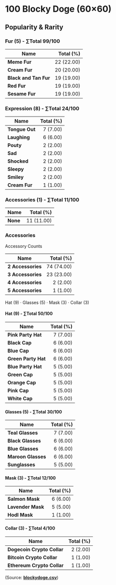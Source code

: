 # 100 Blocky Doge (60×60)



## Popularity & Rarity


### Fur (5) - ∑Total 99/100

|Name|Total (%)|
|--------|----------:|
| **Meme Fur** | 22 (22.00) |
| **Cream Fur** | 20 (20.00) |
| **Black and Tan Fur** | 19 (19.00) |
| **Red Fur** | 19 (19.00) |
| **Sesame Fur** | 19 (19.00) |

### Expression (8) - ∑Total 24/100

|Name|Total (%)|
|--------|----------:|
| **Tongue Out** | 7 (7.00) |
| **Laughing** | 6 (6.00) |
| **Pouty** | 2 (2.00) |
| **Sad** | 2 (2.00) |
| **Shocked** | 2 (2.00) |
| **Sleepy** | 2 (2.00) |
| **Smiley** | 2 (2.00) |
| **Cream Fur** | 1 (1.00) |



### Accessories (1) - ∑Total 11/100

|Name|Total (%)|
|--------|----------:|
| **None** | 11 (11.00) |


### Accessories

Accessory Counts

|Name|Total (%)|
|--------|----------:|
| **2 Accessories** | 74 (74.00) |
| **3 Accessories** | 23 (23.00) |
| **4 Accessories** | 2 (2.00) |
| **5 Accessories** | 1 (1.00) |

Hat (9) · Glasses (5) ·  Mask (3) · Collar (3)

#### Hat (9) - ∑Total 50/100

|Name|Total (%)|
|--------|----------:|
| **Pink Party Hat** | 7 (7.00) |
| **Black Cap** | 6 (6.00) |
| **Blue Cap** | 6 (6.00) |
| **Green Party Hat** | 6 (6.00) |
| **Blue Party Hat** | 5 (5.00) |
| **Green Cap** | 5 (5.00) |
| **Orange Cap** | 5 (5.00) |
| **Pink Cap** | 5 (5.00) |
| **White Cap** | 5 (5.00) |



#### Glasses (5) - ∑Total 30/100

|Name|Total (%)|
|--------|----------:|
| **Teal Glasses** | 7 (7.00) |
| **Black Glasses** | 6 (6.00) |
| **Blue Glasses** | 6 (6.00) |
| **Maroon Glasses** | 6 (6.00) |
| **Sunglasses** | 5 (5.00) |



#### Mask (3) - ∑Total 12/100

|Name|Total (%)|
|--------|----------:|
| **Salmon Mask** | 6 (6.00) |
| **Lavender Mask** | 5 (5.00) |
| **Hodl Mask** | 1 (1.00) |


#### Collar (3) - ∑Total 4/100

|Name|Total (%)|
|--------|----------:|
| **Dogecoin Crypto Collar** | 2 (2.00) |
| **Bitcoin Crypto Collar** | 1 (1.00) |
| **Ethereum Crypto Collar** | 1 (1.00) |





(Source: [**blockydoge.csv**](blockydoge.csv))


